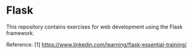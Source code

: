 # Flask
This repository contains exercises for web development using the Flask framework.

Reference:
 [1] https://www.linkedin.com/learning/flask-essential-training/
